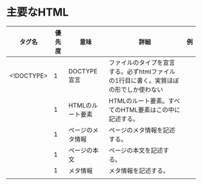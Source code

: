 # 主要なHTML


| タグ名 | 優先度 | 意味 | 詳細 | 例 |
| --- | --- | --- | --- | --- |
| <!DOCTYPE> | 1 | DOCTYPE宣言 | ファイルのタイプを宣言する。必ずhtmlファイルの1行目に書く。実質ほぼ<!DOCTYPE html>の形でしか使わない | 
| <html> | 1 | HTMLのルート要素 | HTMLのルート要素。すべてのHTML要素はこの中に記述する。 |
| <head> | 1 | ページのメタ情報 | ページのメタ情報を記述する。 |
| <body> | 1 | ページの本文 | ページの本文を記述する。 |
| <meta> | 1 | メタ情報 | メタ情報を記述する。 |
| <title> | 1 | ページのタイトル | ページのタイトルを記述する。 |
| <link> | 1 | 外部ファイルの読み込み | 外部ファイルを読み込む。 |
| <script> | 1 | JavaScriptの読み込み | JavaScriptを読み込む。 |
| <style> | 1 | CSSの読み込み | CSSを読み込む。 |
| <noscript> | 1 | JavaScriptが無効なときの表示 | JavaScriptが無効なときに表示する内容を記述する。 |



# 主要な属性
| 属性名 | 付与できるタグ | 機能 | 例 |
| --- | --- | --- | --- |
| `class` | すべてのタグ | 要素にクラス名を付与する | `<div class="foo">` |
| `id` | すべてのタグ | 要素にIDを付与する | `<div id="foo">` |
| `href` | `<a>`タグ | リンク先のURLを指定する | `<a href="https://google.com">` |
| `style` | すべてのタグ | 要素にスタイルを指定する | `<div style="color: red;">` |
| `src` | `<img>`タグ | 画像のURLを指定する | `<img src="https://google.com/logo.png">` |
| `alt` | `<img>`タグ | 画像の代替テキストを指定する | `<img src="https://google.com/logo.png" alt="Googleのロゴ">` |
| `width` | `<img>`タグ | 画像の幅を指定する | `<img src="https://google.com/logo.png" width="100">` |
| `height` | `<img>`タグ | 画像の高さを指定する | `<img src="https://google.com/logo.png" height="100">` |
| `type` | `<input>`タグ | 入力欄の種類を指定する | `<input type="text">` |
| `value` | `<input>`タグ | 入力欄の初期値を指定する | `<input type="text" value="初期値">` |
| `placeholder` | `<input>`タグ | 入力欄に入力するべき内容を指定する | `<input type="text" placeholder="入力してください">` |
| `checked` | `<input>`タグ | チェックボックスやラジオボタンの初期状態を指定する | `<input type="checkbox" checked>` |
| `disabled` | `<input>`タグ | 入力欄を無効化する | `<input type="text" disabled>` |
| `selected` | `<option>`タグ | プルダウンの初期状態を指定する | `<option value="1" selected>1</option>` |
| `for` | `<label>`タグ | ラベルと対象の入力欄を紐づける | `<label for="foo">` |
| `name` | `<input>`タグ | 入力欄の名前を指定する | `<input type="text" name="foo">` |
| `action` | `<form>`タグ | フォームの送信先を指定する | `<form action="https://google.com">` |
| `min` | `<input>`タグ | 数値入力欄の最小値を指定する | `<input type="number" min="0">` |
| `max` | `<input>`タグ | 数値入力欄の最大値を指定する | `<input type="number" max="100">` |
| `step` | `<input>`タグ | 数値入力欄の増減する単位を指定する | `<input type="number" step="10">` |
| `required` | `<input>`タグ | 入力欄に必須入力を指定する | `<input type="text" required>` |
| `pattern` | `<input>`タグ | 入力欄に入力できる文字のパターンを指定する | `<input type="text" pattern="[0-9]{3}-[0-9]{4}">` |
| `minlength` | `<input>`タグ | 入力欄に入力できる最小文字数を指定する | `<input type="text" minlength="3">` |
| `maxlength` | `<input>`タグ | 入力欄に入力できる最大文字数を指定する | `<input type="text" maxlength="10">` |
| `cols` | `<textarea>`タグ | テキストエリアの横幅を指定する | `<textarea cols="30">` |
| `rows` | `<textarea>`タグ | テキストエリアの縦幅を指定する | `<textarea rows="10">` |
| `datetime` | `<time>`タグ | 日時を指定する | `<time datetime="2020-01-01">` |
| `target` | `<a>`タグ | リンク先のページを開く場所を指定する | `<a href="https://google.com" target="_blank">` |